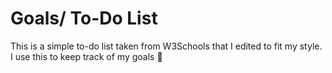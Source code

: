 # Goals/ To-Do List

This is a simple to-do list taken from W3Schools that I edited to fit my style. 
I use this to keep track of my goals 🎯
